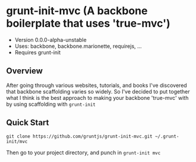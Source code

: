 # grunt-init-mvc (A backbone boilerplate that uses 'true-mvc')
  * Version 0.0.0-alpha-unstable
  * Uses: backbone, backbone.marionette, requirejs, ...
  * Requires grunt-init

## Overview
After going through various websites, tutorials, and books I've discovered that backbone scaffolding varies so widely.  So I've decided to put together what I think is the best approach to making your backbone 'true-mvc' with by using scaffolding with `grunt-init`

## Quick Start

`git clone https://github.com/gruntjs/grunt-init-mvc.git ~/.grunt-init/mvc`

Then go to your project directory, and punch in `grunt-init mvc`



